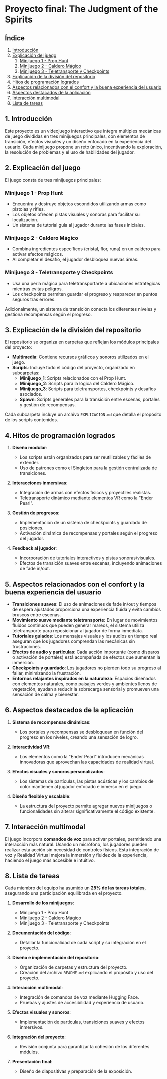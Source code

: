 # Proyecto final: The Judgment of the Spirits

## Índice

1. [Introducción](#1-Introducción)
2. [Explicación del juego](#2-Explicación-del-juego)
   1. [Minijuego 1 - Prop Hunt](#Minijuego-1---Prop-Hunt)
   2. [Minijuego 2 - Caldero Mágico](#Minijuego-2---Caldero-Mágico)
   3. [Minijuego 3 - Teletransporte y Checkpoints](#Minijuego-3---Teletransporte-y-Checkpoints)
3. [Explicación de la división del repositorio](#3-Explicación-de-la-división-del-repositorio)
4. [Hitos de programación logrados](#4-Hitos-de-programación-logrados)
5. [Aspectos relacionados con el confort y la buena experiencia del usuario](#5-Aspectos-relacionados-con-el-confort-y-la-buena-experiencia-del-usuario)
6. [Aspectos destacados de la aplicación](#6-Aspectos-destacados-de-la-aplicación)
7. [Interacción multimodal](#7-Interacción-multimodal)
8. [Lista de tareas](#8-Lista-de-tareas)

## 1. Introducción <div id="1-Introducción"/>

Este proyecto es un videojuego interactivo que integra múltiples mecánicas de juego divididas en tres minijuegos principales, con elementos de transición, efectos visuales y un diseño enfocado en la experiencia del usuario. Cada minijuego propone un reto único, incentivando la exploración, la resolución de problemas y el uso de habilidades del jugador.

## 2. Explicación del juego <div id="2-Explicación-del-juego"/>

El juego consta de tres minijuegos principales:

### Minijuego 1 - Prop Hunt <div id="Minijuego-1---Prop-Hunt"/>

- Encuentra y destruye objetos escondidos utilizando armas como pistolas y rifles.
- Los objetos ofrecen pistas visuales y sonoras para facilitar su localización.
- Un sistema de tutorial guía al jugador durante las fases iniciales.

### Minijuego 2 - Caldero Mágico <div id="Minijuego-2---Caldero-Mágico"/>

- Combina ingredientes específicos (cristal, flor, runa) en un caldero para activar efectos mágicos.
- Al completar el desafío, el jugador desbloquea nuevas áreas.

### Minijuego 3 - Teletransporte y Checkpoints <div id="Minijuego-3---Teletransporte-y-Checkpoints"/>

- Usa una perla mágica para teletransportarte a ubicaciones estratégicas mientras evitas peligros.
- Los checkpoints permiten guardar el progreso y reaparecer en puntos seguros tras errores.

Adicionalmente, un sistema de transición conecta los diferentes niveles y gestiona recompensas según el progreso.

## 3. Explicación de la división del repositorio <div id="3-Explicación-de-la-división-del-repositorio"/>

El repositorio se organiza en carpetas que reflejan los módulos principales del proyecto:

- **Multimedia**: Contiene recursos gráficos y sonoros utilizados en el juego.
- **Scripts**: Incluye todo el código del proyecto, organizado en subcarpetas:
  - **Minijuego_1**: Scripts relacionados con el Prop Hunt.
  - **Minijuego_2**: Scripts para la lógica del Caldero Mágico.
  - **Minijuego_3**: Scripts para teletransportes, checkpoints y desafíos asociados.
  - **Spawn**: Scripts generales para la transición entre escenas, portales y gestión de recompensas.

Cada subcarpeta incluye un archivo `EXPLICACION.md` que detalla el propósito de los scripts contenidos.

## 4. Hitos de programación logrados <div id="4-Hitos-de-programación-logrados"/>

1. **Diseño modular**:
   - Los scripts están organizados para ser reutilizables y fáciles de extender.
   - Uso de patrones como el Singleton para la gestión centralizada de transiciones.

2. **Interacciones inmersivas**:
   - Integración de armas con efectos físicos y proyectiles realistas.
   - Teletransporte dinámico mediante elementos VR como la "Ender Pearl".

3. **Gestión de progresos**:
   - Implementación de un sistema de checkpoints y guardado de posiciones.
   - Activación dinámica de recompensas y portales según el progreso del jugador.

4. **Feedback al jugador**:
   - Incorporación de tutoriales interactivos y pistas sonoras/visuales.
   - Efectos de transición suaves entre escenas, incluyendo animaciones de fade in/out.

## 5. Aspectos relacionados con el confort y la buena experiencia del usuario <div id="5-Aspectos-relacionados-con-el-confort-y-la-buena-experiencia-del-usuario"/>

- **Transiciones suaves**: El uso de animaciones de fade in/out y tiempos de espera ajustados proporciona una experiencia fluida y evita cambios bruscos entre escenas.
- **Movimiento suave mediante teletransporte:** En lugar de movimientos fluidos continuos que pueden generar mareos, el sistema utiliza teletransporte para reposicionar al jugador de forma inmediata.
- **Tutoriales guiados**: Los mensajes visuales y los audios en tiempo real aseguran que los jugadores comprendan las mecánicas sin frustraciones.
- **Efectos de audio y partículas**: Cada acción importante (como disparos o activación de portales) está acompañada de efectos que aumentan la inmersión.
- **Checkpoints y guardado**: Los jugadores no pierden todo su progreso al fallar, minimizando la frustración.
- **Entornos relajantes inspirados en la naturaleza**: Espacios diseñados con elementos naturales, como paisajes verdes y ambientes llenos de vegetación, ayudan a reducir la sobrecarga sensorial y promueven una sensación de calma y bienestar.

## 6. Aspectos destacados de la aplicación <div id="6-Aspectos-destacados-de-la-aplicación"/>

1. **Sistema de recompensas dinámicas**:
   - Los portales y recompensas se desbloquean en función del progreso en los niveles, creando una sensación de logro.

2. **Interactividad VR**:
   - Los elementos como la "Ender Pearl" introducen mecánicas innovadoras que aprovechan las capacidades de realidad virtual.

3. **Efectos visuales y sonoros personalizados**:
   - Los sistemas de partículas, las pistas acústicas y los cambios de color mantienen al jugador enfocado e inmerso en el juego.

4. **Diseño flexible y escalable**:
   - La estructura del proyecto permite agregar nuevos minijuegos o funcionalidades sin alterar significativamente el código existente.

## 7. Interacción multimodal <div id="7-Interacción-multimodal"/>

El juego incorpora **comandos de voz** para activar portales, permitiendo una interacción más natural. Usando un micrófono, los jugadores pueden realizar esta acción sin necesidad de controles físicos. Esta integración de voz y Realidad Virtual mejora la inmersión y fluidez de la experiencia, haciendo el juego más accesible e intuitivo.

## 8. Lista de tareas <div id="8-Lista-de-tareas"/>

Cada miembro del equipo ha asumido un **25% de las tareas totales**, asegurando una participación equilibrada en el proyecto.

1. **Desarrollo de los minijuegos**:
   - Minijuego 1 - Prop Hunt
   - Minijuego 2 - Caldero Mágico
   - Minijuego 3 - Teletransporte y Checkpoints

2. **Documentación del código**:
   - Detallar la funcionalidad de cada script y su integración en el proyecto.

3. **Diseño e implementación del repositorio**:
   - Organización de carpetas y estructura del proyecto.
   - Creación del archivo `README.md` explicando el propósito y uso del proyecto.

4. **Interacción multimodal**:
   - Integración de comandos de voz mediante Hugging Face.
   - Pruebas y ajustes de accesibilidad y experiencia de usuario.

5. **Efectos visuales y sonoros**:
   - Implementación de partículas, transiciones suaves y efectos inmersivos.

6. **Integración del proyecto**:
   - Revisión conjunta para garantizar la cohesión de los diferentes módulos.

7. **Presentación final**:
   - Diseño de diapositivas y preparación de la exposición.
